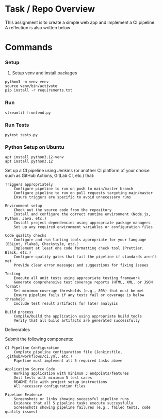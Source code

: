 # Task / Repo Overview
This assignment is to create a simple web app and implement a CI pipeline. A reflection is also written below

# Commands

### Setup
1. Setup venv and install packages
```
python3 -m venv venv
source venv/bin/activate
pip install -r requirements.txt
```

### Run
```
streamlit frontend.py
```

### Run Tests
```
pytest tests.py
```

### Python Setup on Ubuntu
```
apt install python3.12-venv
apt install python3.12
```


Set up a CI pipeline using Jenkins (or another CI platform of your choice such as GitHub Actions, GitLab CI, etc.) that:

    Triggers appropriately
        Configure pipeline to run on push to main/master branch
        Configure pipeline to run on pull requests targeting main/master
        Ensure triggers are specific to avoid unnecessary runs

    Environment setup
        Check out the source code from the repository
        Install and configure the correct runtime environment (Node.js, Python, Java, etc.)
        Install project dependencies using appropriate package managers
        Set up any required environment variables or configuration files

    Code quality checks
        Configure and run linting tools appropriate for your language (ESLint, flake8, Checkstyle, etc.)
        Implement at least one code formatting check tool (Prettier, Black, etc.)
        Configure quality gates that fail the pipeline if standards aren't met
        Provide clear error messages and suggestions for fixing issues

    Testing
        Execute all unit tests using appropriate testing framework
        Generate comprehensive test coverage reports (HTML, XML, or JSON format)
        Set minimum coverage thresholds (e.g., 80%) that must be met
        Ensure pipeline fails if any tests fail or coverage is below threshold
        Include test result artifacts for later analysis

    Build process
        Compile/build the application using appropriate build tools
        Verify that all build artifacts are generated successfully

Deliverables

Submit the following components:

    CI Pipeline Configuration
        Complete pipeline configuration file (Jenkinsfile, .github/workflows/ci.yml, etc.)
        Pipeline must implement all 5 required tasks above

    Application Source Code
        Working application with minimum 3 endpoints/features
        Unit tests with minimum 5 test cases
        README file with project setup instructions
        All necessary configuration files

    Pipeline Evidence
        Screenshots or links showing successful pipeline runs
        Evidence that all 5 pipeline tasks execute successfully
        Screenshots showing pipeline failures (e.g., failed tests, code quality issues)


